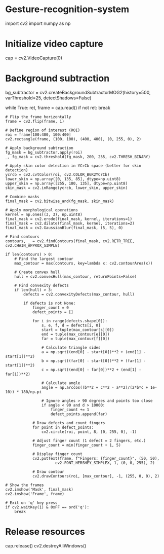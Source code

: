 # Gesture-recognition-system

import cv2
import numpy as np

# Initialize video capture
cap = cv2.VideoCapture(0)

# Background subtraction
bg_subtractor = cv2.createBackgroundSubtractorMOG2(history=500, varThreshold=25, detectShadows=False)

while True:
    ret, frame = cap.read()
    if not ret:
        break
    
    # Flip the frame horizontally
    frame = cv2.flip(frame, 1)
    
    # Define region of interest (ROI)
    roi = frame[100:400, 100:400]
    cv2.rectangle(frame, (100, 100), (400, 400), (0, 255, 0), 2)
    
    # Apply background subtraction
    fg_mask = bg_subtractor.apply(roi)
    _, fg_mask = cv2.threshold(fg_mask, 200, 255, cv2.THRESH_BINARY)
    
    # Apply skin color detection in YCrCb space (better for skin detection)
    ycrcb = cv2.cvtColor(roi, cv2.COLOR_BGR2YCrCb)
    lower_skin = np.array([0, 135, 85], dtype=np.uint8)
    upper_skin = np.array([255, 180, 135], dtype=np.uint8)
    skin_mask = cv2.inRange(ycrcb, lower_skin, upper_skin)
    
    # Combine masks
    final_mask = cv2.bitwise_and(fg_mask, skin_mask)
    
    # Apply morphological operations
    kernel = np.ones((3, 3), np.uint8)
    final_mask = cv2.erode(final_mask, kernel, iterations=1)
    final_mask = cv2.dilate(final_mask, kernel, iterations=2)
    final_mask = cv2.GaussianBlur(final_mask, (5, 5), 0)
    
    # Find contours
    contours, _ = cv2.findContours(final_mask, cv2.RETR_TREE, cv2.CHAIN_APPROX_SIMPLE)
    
    if len(contours) > 0:
        # Find the largest contour
        max_contour = max(contours, key=lambda x: cv2.contourArea(x))
        
        # Create convex hull
        hull = cv2.convexHull(max_contour, returnPoints=False)
        
        # Find convexity defects
        if len(hull) > 3:
            defects = cv2.convexityDefects(max_contour, hull)
            
            if defects is not None:
                finger_count = 0
                defect_points = []
                
                for i in range(defects.shape[0]):
                    s, e, f, d = defects[i, 0]
                    start = tuple(max_contour[s][0])
                    end = tuple(max_contour[e][0])
                    far = tuple(max_contour[f][0])
                    
                    # Calculate triangle sides
                    a = np.sqrt((end[0] - start[0])**2 + (end[1] - start[1])**2)
                    b = np.sqrt((far[0] - start[0])**2 + (far[1] - start[1])**2)
                    c = np.sqrt((end[0] - far[0])**2 + (end[1] - far[1])**2)
                    
                    # Calculate angle
                    angle = np.arccos((b**2 + c**2 - a**2)/(2*b*c + 1e-10)) * 180/np.pi
                    
                    # Ignore angles > 90 degrees and points too close
                    if angle < 90 and d > 10000:
                        finger_count += 1
                        defect_points.append(far)
                
                # Draw defects and count fingers
                for point in defect_points:
                    cv2.circle(roi, point, 8, [0, 255, 0], -1)
                
                # Adjust finger count (1 defect = 2 fingers, etc.)
                finger_count = min(finger_count + 1, 5)
                
                # Display finger count
                cv2.putText(frame, f"Fingers: {finger_count}", (50, 50), 
                          cv2.FONT_HERSHEY_SIMPLEX, 1, (0, 0, 255), 2)
                
                # Draw contour
                cv2.drawContours(roi, [max_contour], -1, (255, 0, 0), 2)
    
    # Show the frames
    cv2.imshow('Mask', final_mask)
    cv2.imshow('Frame', frame)
    
    # Exit on 'q' key press
    if cv2.waitKey(1) & 0xFF == ord('q'):
        break

# Release resources
cap.release()
cv2.destroyAllWindows()
